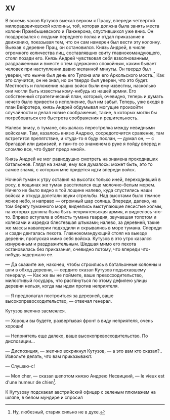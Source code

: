## XV

В восемь часов Кутузов выехал верхом к Працу, впереди четвертой милорадовичевской колонны, той, которая должна была занять места колонн Пржебышевского и Ланжерона, спустившихся уже вниз. Он поздоровался с людьми переднего полка и отдал приказание к движению, показывая тем, что он сам намерен был вести эту колонну. Выехав к деревне Прац, он остановился. Князь Андрей, в числе огромного количества лиц, составлявших свиту главнокомандующего, стоял позади его. Князь Андрей чувствовал себя взволнованным, раздраженным и вместе с тем сдержанно спокойным, каким бывает человек при наступлении давно желанной минуты. Он твердо был уверен, что нынче был день его Тулона или его Аркольского моста.[<sup>\*</sup>](#c_152) Как это случится, он не знал, но он твердо был уверен, что это будет. Местность и положение наших войск были ему известны, насколько они могли быть известны кому-нибудь из нашей армии. Его собственный стратегический план, который, очевидно, теперь и думать нечего было привести в исполнение, был им забыт. Теперь, уже входя в план Вейротера, князь Андрей обдумывал могущие произойти случайности и делал новые соображения, такие, в которых могли бы потребоваться его быстрота соображения и решительность.

Налево внизу, в тумане, слышалась перестрелка между невидными войсками. Там, казалось князю Андрею, сосредоточится сражение, там встретится препятствие, и «туда-то я буду послан, — думал он, — с бригадой или дивизией, и там-то со знаменем в руке я пойду вперед и сломлю все, что будет предо мной».

Князь Андрей не мог равнодушно смотреть на знамена проходивших батальонов. Глядя на знамя, ему все думалось: может быть, это то самое знамя, с которым мне придется идти впереди войск.

Ночной туман к утру оставил на высотах только иней, переходивший в росу, в лощинах же туман расстилался еще молочно-белым морем. Ничего не было видно в той лощине налево, куда спустились наши войска и откуда долетали звуки стрельбы. Над высотами было темное ясное небо, и направо — огромный шар солнца. Впереди, далеко, на том берегу туманного моря, виднелись выступающие лесистые холмы, на которых должна была быть неприятельская армия, и виднелось что-то. Вправо вступала в область тумана гвардия, звучавшая топотом и колесами и изредка блестевшая штыками; налево, за деревней, такие же массы кавалерии подходили и скрывались в море тумана. Спереди и сзади двигалась пехота. Главнокомандующий стоял на выезде деревни, пропуская мимо себя войска. Кутузов в это утро казался изнуренным и раздражительным. Шедшая мимо его пехота остановилась без приказания, очевидно потому, что впереди что-нибудь задержало ее.

— Да скажите же, наконец, чтобы строились в батальонные колонны и шли в обход деревни, — сердито сказал Кутузов подъехавшему генералу. — Как же вы не поймете, ваше превосходительство, милостивый государь, что растянуться по этому дефилею улицы деревни нельзя, когда мы идем против неприятеля.

— Я предполагал построиться за деревней, ваше высокопревосходительство, — отвечал генерал.

Кутузов желчно засмеялся.

— Хороши вы будете, развертывая фронт в виду неприятеля, очень хороши!

— Неприятель еще далеко, ваше высокопревосходительство. По диспозиции…

— Диспозиция, — желчно вскрикнул Кутузов, — а это вам кто сказал?.. Извольте делать, что вам приказывают.

— Слушаю-с!

— Mon cher, — сказал шепотом князю Андрею Несвицкий, — le vieux est d'une humeur de chien[^354].

К Кутузову подскакал австрийский офицер с зеленым плюмажем на шляпе, в белом мундире и спросил

[^354]: Ну, любезный, старик сильно не в духе.